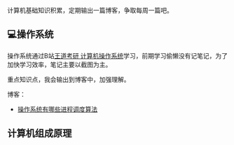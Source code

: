 计算机基础知识积累，定期输出一篇博客，争取每周一篇吧。

## 💻操作系统

操作系统通过B站[王道考研 计算机操作系统](https://www.bilibili.com/video/BV1YE411D7nH)学习，前期学习偷懒没有记笔记，为了加快学习效率，笔记主要以截图为主。

重点知识点，我会输出到博客中，加强理解。

博客：

- [操作系统有哪些进程调度算法](./操作系统/博客/操作系统有哪些进程调度算法.md)

## 计算机组成原理

